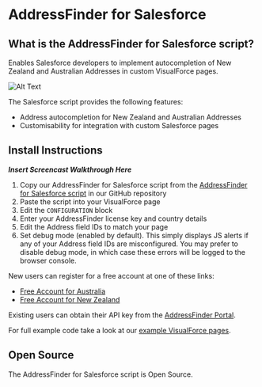 # AddressFinder for Salesforce

## What is the AddressFinder for Salesforce script?

Enables Salesforce developers to implement autocompletion of New Zealand and Australian Addresses in custom VisualForce pages. 

![Alt Text](https://addressfinder.com.au/images/docs/addressfinder-woocommerce-AU-aa6a43c1.gif)

The Salesforce script provides the following features:
- Address autocompletion for New Zealand and Australian Addresses
- Customisability for integration with custom Salesforce pages

## Install Instructions

**_Insert Screencast Walkthrough Here_**

1. Copy our AddressFinder for Salesforce script from the [AddressFinder for Salesforce script](https://github.com/AbleTech/addressfinder-salesforce/blob/master/addressfinder_salesforce.js) in our GitHub repository
2. Paste the script into your VisualForce page
3. Edit the `CONFIGURATION` block
  1. Enter your AddressFinder license key and country details
  2. Edit the Address field IDs to match your page
  3. Set debug mode (enabled by default).  This simply displays JS alerts if any of your Address field IDs are misconfigured.  You may prefer to disable debug mode, in which case these errors will be logged to the browser console.

New users can register for a free account at one of these links:
- [Free Account for Australia](https://portal.addressfinder.io/signup/au/free)
- [Free Account for New Zealand](https://portal.addressfinder.io/signup/nz/free)

Existing users can obtain their API key from the [AddressFinder Portal](https://portal.addressfinder.io).

For full example code take a look at our [example VisualForce pages](https://github.com/AbleTech/addressfinder-salesforce/tree/master/examples).

## Open Source

The AddressFinder for Salesforce script is Open Source.
